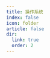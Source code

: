 ```yaml
---
title: 操作系统
index: false
icon: folder
article: false
dir:
  link: true
  order: 2
---
```


<Catalog />
